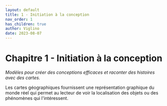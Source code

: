 ```yaml
---
layout: default
title: 1 - Initiation à la conception
nav_order: 1
has_children: true
author: Viglino
date: 2023-08-07
---
```

# Chapitre 1 - Initiation à la conception

*Modèles pour créer des conceptions efficaces et raconter des histoires avec des cartes.*

Les cartes géographiques fournissent une représentation graphique du monde réel qui permet au lecteur de voir la localisation des objets ou des phénomènes qui l'intéressent.
